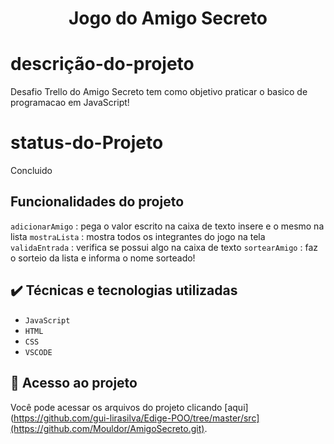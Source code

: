 <h1 align="center"> Jogo do Amigo Secreto </h1>

# descrição-do-projeto 
Desafio Trello do Amigo Secreto tem como objetivo praticar o basico de programacao em JavaScript!

# status-do-Projeto
Concluido

## Funcionalidades do projeto
`adicionarAmigo` : pega o valor escrito na caixa de texto insere e o mesmo na lista
`mostraLista` : mostra todos os integrantes do jogo na tela
`validaEntrada` : verifica se possui algo na caixa de texto
`sortearAmigo` : faz o sorteio da lista e informa o nome sorteado!

## ✔️ Técnicas e tecnologias utilizadas

- ``JavaScript``
- ``HTML``
- ``CSS``
- ``VSCODE``

## 📁 Acesso ao projeto
Você pode acessar os arquivos do projeto clicando [aqui](https://github.com/gui-lirasilva/Edige-POO/tree/master/src](https://github.com/Mouldor/AmigoSecreto.git).
